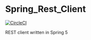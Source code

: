# Spring_Rest_Client
[![CircleCI](https://circleci.com/gh/Netherwulf/SpringRestClient/tree/master.svg?style=svg)](https://circleci.com/gh/Netherwulf/SpringRestClient/tree/master)

REST client written in Spring 5
